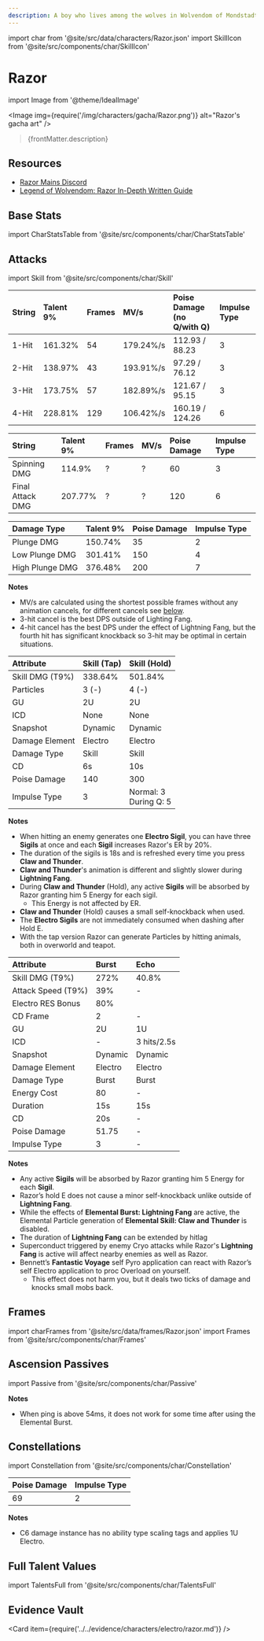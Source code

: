 ```yaml
---
description: A boy who lives among the wolves in Wolvendom of Mondstadt, away from human civilization. As agile as lightning.
---
```


import char from '@site/src/data/characters/Razor.json'
import SkillIcon from '@site/src/components/char/SkillIcon'

# Razor

import Image from '@theme/IdealImage'

<Image img={require('/img/characters/gacha/Razor.png')} alt="Razor's gacha art" />
<blockquote>{frontMatter.description}</blockquote>

## Resources

* [Razor Mains Discord](https://discord.gg/6qGZNQkWBX)
* [Legend of Wolvendom: Razor In-Depth Written Guide](https://keqingmains.com/razor/)

## Base Stats

import CharStatsTable from '@site/src/components/char/CharStatsTable'

<CharStatsTable char={char} />

## Attacks

import Skill from '@site/src/components/char/Skill'

<Tabs>
<TabItem value='na' label='Normal Attacks'>
<SkillIcon char={char} skill='na' />
<div class='talent-columns'>
<Skill char={char} skill='na' sectionFilter='Normal Attack' />

| String | Talent 9% | Frames | MV/s      | Poise Damage \(no Q/with Q\) | Impulse Type |
| :----- | :-------- | :----- | :-------- | :--------------------------- | :----------- |
| 1-Hit  | 161.32%   | 54     | 179.24%/s | 112.93 / 88.23               | 3            |
| 2-Hit  | 138.97%   | 43     | 193.91%/s | 97.29 / 76.12                | 3            |
| 3-Hit  | 173.75%   | 57     | 182.89%/s | 121.67 / 95.15               | 3            |
| 4-Hit  | 228.81%   | 129    | 106.42%/s | 160.19 / 124.26              | 6            |

</div>
<div class='talent-columns'>
<Skill char={char} skill='na' sectionFilter='Charged Attack' />

| String           | Talent 9% | Frames | MV/s      | Poise Damage | Impulse Type |
| :--------------- | :-------- | :----- | :-------- | :----------- | :----------- |
| Spinning DMG     | 114.9%    | ?      | ?         | 60           | 3            |
| Final Attack DMG | 207.77%   | ?      | ?         | 120          | 6            |

</div>
<div class='talent-columns'>
<Skill char={char} skill='na' sectionFilter='Plunging Attack' />

| Damage Type     | Talent 9% | Poise Damage | Impulse Type |
| :-------------- | :-------- | :----------- | :----------- |
| Plunge DMG      | 150.74%   | 35           | 2            |
| Low Plunge DMG  | 301.41%   | 150          | 4            |
| High Plunge DMG | 376.48%   | 200          | 7            |

</div>

**Notes**

* MV/s are calculated using the shortest possible frames without any animation cancels, for different cancels see [below](#frames).
* 3-hit cancel is the best DPS outside of Lighting Fang.
* 4-hit cancel has the best DPS under the effect of Lightning Fang, but the fourth hit has significant knockback so 3-hit may be optimal in certain situations.

</TabItem>

<TabItem value='e' label='Skill'>
<SkillIcon char={char} skill='e' />
<div class='talent-columns'>
<Skill char={char} skill='e' />

| Attribute         | Skill (Tap) | Skill (Hold)                |
| :---------------- | :---------- | :-------------------------- |
| Skill DMG \(T9%\) | 338.64%     | 501.84%                     |
| Particles         | 3 \(-\)     | 4 \(-\)                     |
| GU                | 2U          | 2U                          |
| ICD               | None        | None                        |
| Snapshot          | Dynamic     | Dynamic                     |
| Damage Element    | Electro     | Electro                     |
| Damage Type       | Skill       | Skill                       |
| CD                | 6s          | 10s                         |
| Poise Damage      | 140         | 300                         |
| Impulse Type      | 3           | Normal: 3 <br/> During Q: 5 |

</div>

**Notes**

* When hitting an enemy generates one **Electro Sigil**, you can have three **Sigils** at once and each **Sigil** increases Razor's ER by 20%.
* The duration of the sigils is 18s and is refreshed every time you press **Claw and Thunder**.
* **Claw and Thunder**'s animation is different and slightly slower during **Lightning Fang**.
* During **Claw and Thunder** (Hold), any active **Sigils** will be absorbed by Razor granting him 5 Energy for each sigil.
  * This Energy is not affected by ER.
* **Claw and Thunder** (Hold) causes a small self-knockback when used.
* The **Electro Sigils** are not immediately consumed when dashing after Hold E.
* With the tap version Razor can generate Particles by hitting animals, both in overworld and teapot.

</TabItem>

<TabItem value='q' label='Burst'>
<SkillIcon char={char} skill='q' />
<div class='talent-columns'>
<Skill char={char} skill='q'/>

| Attribute            | Burst   | Echo        |
| :------------------- | :------ | :---------- |
| Skill DMG \(T9%\)    | 272%    | 40.8%       |
| Attack Speed \(T9%\) | 39%     | -           |
| Electro RES Bonus    | 80%     |
| CD Frame             | 2       | -           |
| GU                   | 2U      | 1U          |
| ICD                  | -       | 3 hits/2.5s |
| Snapshot             | Dynamic | Dynamic     |
| Damage Element       | Electro | Electro     |
| Damage Type          | Burst   | Burst       |
| Energy Cost          | 80      | -           |
| Duration             | 15s     | 15s         |
| CD                   | 20s     | -           |
| Poise Damage         | 51.75   | -           |
| Impulse Type         | 3       | -           |

</div>

**Notes**

* Any active **Sigils** will be absorbed by Razor granting him 5 Energy for each **Sigil**.
* Razor’s hold E does not cause a minor self-knockback unlike outside of **Lightning Fang**.
* While the effects of **Elemental Burst: Lightning Fang** are active, the Elemental Particle generation of **Elemental Skill: Claw and Thunder** is disabled.
* The duration of **Lightning Fang** can be extended by hitlag
* Superconduct triggered by enemy Cryo attacks while Razor's **Lightning Fang** is active will affect nearby enemies as well as Razor.
* Bennett’s **Fantastic Voyage** self Pyro application can react with Razor’s self Electro application to proc Overload on yourself.
  * This effect does not harm you, but it deals two ticks of damage and knocks small mobs back.

</TabItem>
</Tabs>

## Frames

import charFrames from '@site/src/data/frames/Razor.json'
import Frames from '@site/src/components/char/Frames'

<Frames data={charFrames} />

## Ascension Passives

import Passive from '@site/src/components/char/Passive'

<Tabs>
<TabItem value='passive' label='Passive'>
<Passive char={char} passive={2} />
</TabItem>

<TabItem value='a1' label='Ascension 1'>
<Passive char={char} passive={0} />
</TabItem>

<TabItem value="a4" label="Ascension 4">
<Passive char={char} passive={1} />

**Notes**

* When ping is above 54ms, it does not work for some time after using the Elemental Burst.

</TabItem>
</Tabs>

## Constellations

import Constellation from '@site/src/components/char/Constellation'

<Tabs>
<TabItem value='c1' label='C1'>
<Constellation char={char} constellation={1} />
</TabItem>

<TabItem value='c2' label='C2'>
<Constellation char={char} constellation={2} />
</TabItem>

<TabItem value='c3' label='C3'>
<Constellation char={char} constellation={3} />
</TabItem>

<TabItem value='c4' label='C4'>
<Constellation char={char} constellation={4} />
</TabItem>

<TabItem value='c5' label='C5'>
<Constellation char={char} constellation={5} />
</TabItem>

<TabItem value='c6' label='C6'>
<Constellation char={char} constellation={6} />

| Poise Damage | Impulse Type |
| :----------- | :----------- |
| 69           | 2            |

**Notes**

* C6 damage instance has no ability type scaling tags and applies 1U Electro.

</TabItem>
</Tabs>

## Full Talent Values

import TalentsFull from '@site/src/components/char/TalentsFull'

<TalentsFull char={char}/>

## Evidence Vault

<Card item={require('../../evidence/characters/electro/razor.md')} />
